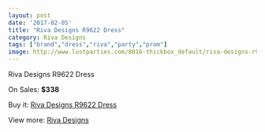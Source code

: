 ```yaml
---
layout: post
date: '2017-02-05'
title: "Riva Designs R9622 Dress"
category: Riva Designs
tags: ["brand","dress","riva","party","prom"]
image: http://www.lustparties.com/8016-thickbox_default/riva-designs-r9622-dress.jpg
---
```

Riva Designs R9622 Dress

On Sales: **$338**
<a href="https://www.lustparties.com/en/riva-designs/2680-riva-designs-r9622-dress.html"><amp-img layout="responsive" width="600" height="600" src="//www.lustparties.com/8016-thickbox_default/riva-designs-r9622-dress.jpg" alt="Riva Designs R9622 Dress 0" /></a>
<a href="https://www.lustparties.com/en/riva-designs/2680-riva-designs-r9622-dress.html"><amp-img layout="responsive" width="600" height="600" src="//www.lustparties.com/8017-thickbox_default/riva-designs-r9622-dress.jpg" alt="Riva Designs R9622 Dress 1" /></a>

Buy it: [Riva Designs R9622 Dress](https://www.lustparties.com/en/riva-designs/2680-riva-designs-r9622-dress.html "Riva Designs R9622 Dress")

View more: [Riva Designs](https://www.lustparties.com/en/6-riva-designs "Riva Designs")